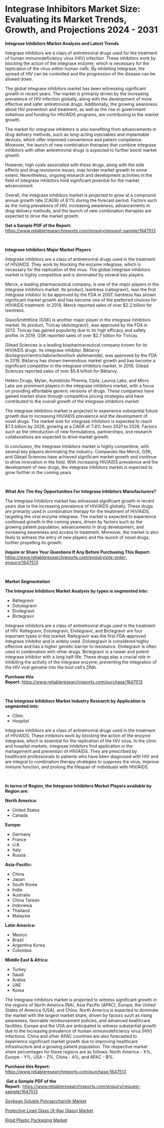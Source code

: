 <p><h1>Integrase Inhibitors Market Size: Evaluating its Market Trends, Growth, and Projections 2024 - 2031</h1></p><p><strong>Integrase Inhibitors Market Analysis and Latest Trends</strong></p>
<p><p>Integrase inhibitors are a class of antiretroviral drugs used for the treatment of human immunodeficiency virus (HIV) infection. These inhibitors work by blocking the action of the integrase enzyme, which is necessary for the replication of the virus within human cells. By inhibiting integrase, the spread of HIV can be controlled and the progression of the disease can be slowed down.</p><p>The global integrase inhibitors market has been witnessing significant growth in recent years. The market is primarily driven by the increasing prevalence of HIV infection globally, along with the development of more effective and safer antiretroviral drugs. Additionally, the growing awareness about HIV prevention and treatment, as well as the rise in government initiatives and funding for HIV/AIDS programs, are contributing to the market growth.</p><p>The market for integrase inhibitors is also benefiting from advancements in drug delivery methods, such as long-acting injectables and implantable devices, which offer improved convenience and patient compliance. Moreover, the launch of new combination therapies that combine integrase inhibitors with other antiretroviral drugs is expected to further boost market growth.</p><p>However, high costs associated with these drugs, along with the side effects and drug resistance issues, may hinder market growth to some extent. Nevertheless, ongoing research and development activities in the field of integrase inhibitors hold significant potential for the market advancement.</p><p>Overall, the integrase inhibitors market is projected to grow at a compound annual growth rate (CAGR) of 8.1% during the forecast period. Factors such as the rising prevalence of HIV, increasing awareness, advancements in drug delivery methods, and the launch of new combination therapies are expected to drive the market growth.</p></p>
<p><strong>Get a Sample PDF of the Report:&nbsp;</strong> <a href="https://www.reliableresearchreports.com/enquiry/request-sample/1647513">https://www.reliableresearchreports.com/enquiry/request-sample/1647513</a></p>
<p>&nbsp;</p>
<p><strong>Integrase Inhibitors Major Market Players</strong></p>
<p><p>Integrase inhibitors are a class of antiretroviral drugs used in the treatment of HIV/AIDS. They work by blocking the enzyme integrase, which is necessary for the replication of the virus. The global integrase inhibitors market is highly competitive and is dominated by several key players.</p><p>Merck, a leading pharmaceutical company, is one of the major players in the integrase inhibitors market. Its product, Isentress (raltegravir), was the first integrase inhibitor to be approved by the FDA in 2007. Isentress has shown significant market growth and has become one of the preferred choices for HIV/AIDS treatment. In 2019, Merck reported sales of over $2.2 billion for Isentress.</p><p>GlaxoSmithKline (GSK) is another major player in the integrase inhibitors market. Its product, Tivicay (dolutegravir), was approved by the FDA in 2013. Tivicay has gained popularity due to its high efficacy and safety profile. In 2019, GSK reported sales of over $2.7 billion for Tivicay.</p><p>Gilead Sciences is a leading biopharmaceutical company known for its HIV/AIDS drugs. Its integrase inhibitor, Biktarvy (bictegravir/emtricitabine/tenofovir alafenamide), was approved by the FDA in 2018. Biktarvy has shown tremendous market growth and has become a significant competitor in the integrase inhibitors market. In 2019, Gilead Sciences reported sales of over $5.8 billion for Biktarvy.</p><p>Hetero Drugs, Mylan, Aurobindo Pharma, Cipla, Laurus Labs, and Micro Labs are prominent players in the integrase inhibitors market, with a focus on providing affordable generic versions of drugs. These companies have gained market share through competitive pricing strategies and have contributed to the overall growth of the integrase inhibitors market.</p><p>The integrase inhibitors market is projected to experience substantial future growth due to increasing HIV/AIDS prevalence and the development of novel drugs. The market size for integrase inhibitors is expected to reach $7.3 billion by 2026, growing at a CAGR of 7.4% from 2021 to 2026. Factors such as the introduction of new formulations, partnerships, and research collaborations are expected to drive market growth.</p><p>In conclusion, the integrase inhibitors market is highly competitive, with several key players dominating the industry. Companies like Merck, GSK, and Gilead Sciences have achieved significant market growth and continue to drive innovation in the field. With increasing HIV/AIDS prevalence and the development of new drugs, the integrase inhibitors market is expected to grow further in the coming years.</p></p>
<p>&nbsp;</p>
<p><strong>What Are The Key Opportunities For Integrase Inhibitors Manufacturers?</strong></p>
<p><p>The Integrase Inhibitors market has witnessed significant growth in recent years due to the increasing prevalence of HIV/AIDS globally. These drugs are primarily used in combination therapy for the treatment of HIV/AIDS, targeting the viral enzyme integrase. The market is expected to experience continued growth in the coming years, driven by factors such as the growing patient population, advancements in drug development, and increasing awareness and access to treatment. Moreover, the market is also likely to witness the entry of new players and the launch of novel drugs, further propelling its growth.</p></p>
<p><strong>Inquire or Share Your Questions If Any Before Purchasing This Report:</strong> <a href="https://www.reliableresearchreports.com/enquiry/pre-order-enquiry/1647513">https://www.reliableresearchreports.com/enquiry/pre-order-enquiry/1647513</a></p>
<p>&nbsp;</p>
<p><strong>Market Segmentation</strong></p>
<p><strong>The Integrase Inhibitors Market Analysis by types is segmented into:</strong></p>
<p><ul><li>Raltegravir</li><li>Dolutegravir</li><li>Elvitegravir</li><li>Bictegravir</li></ul></p>
<p><p>Integrase inhibitors are a class of antiretroviral drugs used in the treatment of HIV. Raltegravir, Dolutegravir, Elvitegravir, and Bictegravir are four important types in this market. Raltegravir was the first FDA-approved integrase inhibitor and is widely used. Dolutegravir is considered highly effective and has a higher genetic barrier to resistance. Elvitegravir is often used in combination with other drugs. Bictegravir is a newer and potent integrase inhibitor with a long half-life. These drugs play a crucial role in inhibiting the activity of the integrase enzyme, preventing the integration of the HIV viral genome into the host cell's DNA.</p></p>
<p><strong>Purchase this Report:&nbsp;</strong><a href="https://www.reliableresearchreports.com/purchase/1647513">https://www.reliableresearchreports.com/purchase/1647513</a></p>
<p>&nbsp;</p>
<p><strong>The Integrase Inhibitors Market Industry Research by Application is segmented into:</strong></p>
<p><ul><li>Clinic</li><li>Hospital</li></ul></p>
<p><p>Integrase inhibitors are a class of antiretroviral drugs used in the treatment of HIV/AIDS. These inhibitors work by blocking the action of the enzyme integrase, which is essential for the replication of the HIV virus. In the clinic and hospital markets, integrase inhibitors find application in the management and prevention of HIV/AIDS. They are prescribed by healthcare professionals to patients who have been diagnosed with HIV and are integral to combination therapy strategies to suppress the virus, improve immune function, and prolong the lifespan of individuals with HIV/AIDS.</p></p>
<p>&nbsp;</p>
<p><strong>In terms of Region, the Integrase Inhibitors Market Players available by Region are:</strong></p>
<p>
    <p> <strong> North America: </strong>
        <ul>
            <li>United States</li>
            <li>Canada</li>
        </ul>
        </p> 
    <p> <strong> Europe: </strong>
        <ul>
            <li>Germany</li>
            <li>France</li>
            <li>U.K.</li>
            <li>Italy</li>
            <li>Russia</li>
        </ul>
        </p> 
    <p> <strong> Asia-Pacific: </strong>
        <ul>
            <li>China</li>
            <li>Japan</li>
            <li>South Korea</li>
            <li>India</li>
            <li>Australia</li>
            <li>China Taiwan</li>
            <li>Indonesia</li>
            <li>Thailand</li>
            <li>Malaysia</li>
        </ul>
        </p> 
    <p> <strong> Latin America: </strong>
        <ul>
            <li>Mexico</li>
            <li>Brazil</li>
            <li>Argentina Korea</li>
            <li>Colombia</li>
        </ul>
        </p> 
    <p> <strong> Middle East & Africa: </strong>
        <ul>
            <li>Turkey</li>
            <li>Saudi</li>
            <li>Arabia</li>
            <li>UAE</li>
            <li>Korea</li>
        </ul>
    </p>
    </p>
<p><p>The Integrase inhibitors market is projected to witness significant growth in the regions of North America (NA), Asia Pacific (APAC), Europe, the United States of America (USA), and China. North America is expected to dominate the market with the largest market share, driven by factors such as rising awareness, favorable reimbursement policies, and advanced healthcare facilities. Europe and the USA are anticipated to witness substantial growth due to the increasing prevalence of human immunodeficiency virus (HIV) infections. China and other APAC countries are also forecasted to experience significant market growth due to improving healthcare infrastructure and a growing patient population. The respective market share percentages for these regions are as follows: North America - X%, Europe - Y%, USA - Z%, China - A%, and APAC - B%.</p></p>
<p><strong>Purchase this Report: </strong><a href="https://www.reliableresearchreports.com/purchase/1647513">https://www.reliableresearchreports.com/purchase/1647513</a></p>
<p>&nbsp;<strong>Get a Sample PDF of the Report:&nbsp;&nbsp;</strong><a href="https://www.reliableresearchreports.com/enquiry/request-sample/1647513">https://www.reliableresearchreports.com/enquiry/request-sample/1647513</a></p>
<p><strong></strong></p>
<p><p><a href="https://medium.com/@vincentalvarez1980/soybean-soluble-polysaccharide-market-size-market-outlook-and-market-forecast-2024-to-2031-cf75f7e7149f">Soybean Soluble Polysaccharide Market</a></p><p><a href="https://medium.com/@patriciaday39/protective-lead-glass-x-ray-glass-market-analysis-its-cagr-market-segmentation-and-global-c9cf98cd6f42">Protective Lead Glass (X-Ray Glass) Market</a></p><p><a href="https://github.com/johnbach50/Market-Research-Report-List-1/blob/main/rigid-plastic-packaging-market.md">Rigid Plastic Packaging Market</a></p></p>